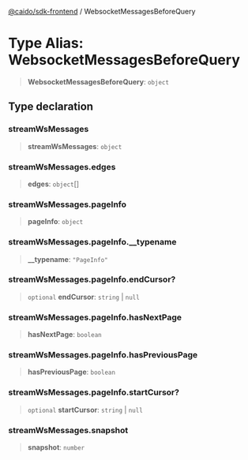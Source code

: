 [@caido/sdk-frontend](../index.md) / WebsocketMessagesBeforeQuery

# Type Alias: WebsocketMessagesBeforeQuery

> **WebsocketMessagesBeforeQuery**: `object`

## Type declaration

### streamWsMessages

> **streamWsMessages**: `object`

### streamWsMessages.edges

> **edges**: `object`[]

### streamWsMessages.pageInfo

> **pageInfo**: `object`

### streamWsMessages.pageInfo.\_\_typename

> **\_\_typename**: `"PageInfo"`

### streamWsMessages.pageInfo.endCursor?

> `optional` **endCursor**: `string` \| `null`

### streamWsMessages.pageInfo.hasNextPage

> **hasNextPage**: `boolean`

### streamWsMessages.pageInfo.hasPreviousPage

> **hasPreviousPage**: `boolean`

### streamWsMessages.pageInfo.startCursor?

> `optional` **startCursor**: `string` \| `null`

### streamWsMessages.snapshot

> **snapshot**: `number`
